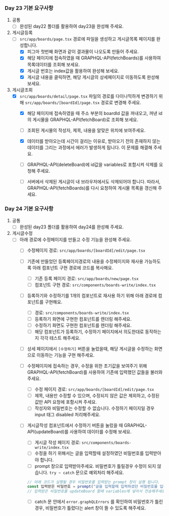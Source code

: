 ### Day 23 기본 요구사항

1. 공통
    - [ ]  완성된 day22 폴더를 활용하여 day23을 완성해 주세요.
2. 게시글등록
    - [ ]  `src/app/boards/page.tsx` 경로에 파일을 생성하고 게시글목록 페이지를 완성합니다.
        - [x]  피그마 첫번째 화면과 같이 결과물이 나오도록 만들어 주세요.
        - [x]  해당 페이지에 접속하였을 때 GRAPHQL-API(fetchBoards)를 사용하여 목록데이터를 조회해 보세요.
        - [x]  게시글 번호는 index값을 활용하여 완성해 보세요.
        - [x]  게시글 내용을 클릭하면, 해당 게시글의 상세페이지로 이동하도록 완성해 보세요.
3. 게시글조회
    - [x]  `src/app/boards/detail/page.tsx` 파일의 경로를 다이나믹하게 변경하기 위해 `src/app/boards/[boardId]/page.tsx` 경로로 변경해 주세요.
        - [x]  해당 페이지에 접속하였을 때 주소 부분의 boardId 값을 꺼내오고, 꺼낸 id의 게시물을 GRAPHQL-API(fetchBoard)로 조회해 보세요.
        - [ ]  조회된 게시물의 작성자, 제목, 내용을 알맞은 위치에 보여주세요.
        - [x]  데이터를 받아오는데 시간이 걸리는 이유로, 받아오기 전의 존재하지 않는 데이터를 그리는 과정에서 에러가 발생하게 됩니다. 이 문제를 해결해 주세요.
        - [ ]  GRAPHQL-API(deleteBoard)에 id값을 variables로 포함시켜 삭제를 요청해 주세요.
        - [ ]  서버에서 삭제된 게시글이 내 브라우저에서도 삭제되어야 합니다. 따라서, GRAPHQL-API(fetchBoards)를 다시 요청하여 게시물 목록을 갱신해 주세요.


### Day 24 기본 요구사항

1. 공통
    - [ ]  완성된 day23 폴더를 활용하여 day24를 완성해 주세요.
2. 게시글수정
    - [ ]  아래 경로에 수정페이지를 만들고 수정 기능을 완성해 주세요.
        - [ ]  수정페이지 경로: `src/app/boards/[boardId]/edit/page.tsx`
        - [ ]  기존에 만들었던 등록페이지경로의 내용을 수정페이지와 재사용 가능하도록 아래 컴포넌트 구현 경로에 코드를 복사해요.
            - [ ]  기존 등록 페이지 경로: `src/app/boards/new/page.tsx`
            - [ ]  컴포넌트 구현 경로: `src/components/boards-write/index.tsx`
        - [ ]  등록하기와 수정하기를 1개의 컴포넌트로 재사용 하기 위해 아래 경로에 컴포넌트를 구현해요.
            - [ ]  경로: `src/components/boards-write/index.tsx`
            - [ ]  등록하기 화면에 구현한 컴포넌트를 렌더링 해주세요.
            - [ ]  수정하기 화면도 구현한 컴포넌트를 렌더링 해주세요.
            - [ ]  해당 컴포넌트가 등록하기, 수정하기 페이지에서 의도한대로 동작하는지 각각 테스트 해주세요.
        - [ ]  상세 페이지에서 `[수정하기]` 버튼을 눌렀을때, 해당 게시글을 수정하는 화면으로 이동하는 기능을 구현 해주세요.
        - [ ]  수정페이지에 접속하는 경우, 수정을 위한 초기값을 보여주기 위해 GRAPHQL-API(fetchBoard)를 사용하여 기존에 입력했던 값들을 불러와 주세요.
            - [ ]  수정 페이지 경로:  `src/app/boards/[boardId]/edit/page.tsx`
            - [ ]  제목, 내용만 수정할 수 있으며, 수정되지 않은 값은 제외하고, 수정된 값만 API 요청에 포함시켜 주세요.
            - [ ]  작성자와 비밀번호는 수정할 수 없습니다. 수정하기 페이지일 경우 input 태그 disabled 처리해주세요.
        - [ ]  게시글작성 컴포넌트에서 수정하기 버튼을 눌렀을 때 GRAPHQL-API(updateBoard)를 사용하여 데이터를 수정해 보세요.
            - [ ]  게시글 작성 페이지 경로:  `src/components/boards-write/index.tsx`
            - [ ]  수정을 하기 위해서는 글을 입력할때 설정하였던 비밀번호를 입력받아야 합니다.
            - [ ]  prompt 창으로 입력받아주세요. 비밀번호가 틀릴경우 수정이 되지 않습니다. `try ~ catch` 문으로 예외처리 해주세요.
            
            ```jsx
            // 아래 코드가 실행될 경우 비밀번호를 입력받는 prompt 창이 실행 됩니다.
            const 입력받은 비밀번호 = prompt("글을 입력할때 입력하셨던 비밀번호를 입력해주세요")
            // 입력받은 비밀번호를 updateBoard 할때 variables에 넣어서 전송해주세요.
            ```
            
            - [ ]  catch 문 안에서 `error.graphQLErrors` 를 확인하여 비밀번호가 틀린경우, 비밀번호가 틀렸다는 alert 창이 뜰 수 있도록 해주세요.